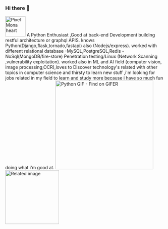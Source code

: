 ### Hi there 👋

<!--
**MedAmineFouzai/MedAmineFouzai** is a ✨ _special_ ✨ repository because its `README.md` (this file) appears on your GitHub profile.

Here are some ideas to get you started:

- 🔭 I’m currently working on ...
- 🌱 I’m currently learning ...
- 👯 I’m looking to collaborate on ...
- 🤔 I’m looking for help with ...
- 💬 Ask me about ...
- 📫 How to reach me: ...
- 😄 Pronouns: ...
- ⚡ Fun fact: ...
-->
<img src="https://github.githubassets.com/images/modules/site/sponsors/pixel-mona-heart.gif" alt="Pixel Mona heart" width="64" height="64">
A Python Enthusiast ,Good at back-end Development building restful architecture or graphql
APIS. knows Python(Django,flask,tornado,fastapi) also (Nodejs/express). worked with
different relational database -MySQL,PostgreSQL,Redis -NoSql(MongoDB/fire-store)
Penetration testing/Linux (Network Scanning ,vulnerability exploitation). worked also in ML
and AI field (computer vision, image processing,OCR),loves to Discover technology's related
with other topics in computer science and thirsty to learn new stuff ,i'm looking for jobs
related in my field to learn and study more because i have so much fun doing what i'm good
at.
<img alt="Python GIF - Find on GIFER" class="n3VNCb" src="https://i.gifer.com/7LIV.gif" data-noaft="1" jsname="HiaYvf" jsaction="load:XAeZkd,gvK6lb;" style="width: 310px; height: 280px; margin: 0px;">
<img class="irc_mi" src="https://lh6.googleusercontent.com/proxy/vEeSb9Mb5tF1pWmic41BrkLKoO3M9acE8Mj0XGn6j23GBXO64dzUFxmQQbfB8KJQToa4jK_XxwJSaQPZ0qPnGbsyyQ" data-atf="0" width="170" height="170" style="" alt="Related image">

